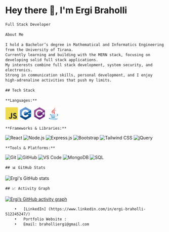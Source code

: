 # Hey there 👋, I'm Ergi Braholli
```
Full Stack Developer

About Me

I hold a Bachelor’s degree in Mathematical and Informatics Engineering from the University of Tirana.
Currently learning and building with the MERN stack, focusing on developing solid full stack applications.
My interests combine full stack development, system security, and electronics.
Strong in communication skills, personal development, and I enjoy high-adrenaline activities that push my limits.

## Tech Stack  

**Languages:**
```
<p>
  <img src="https://raw.githubusercontent.com/devicons/devicon/master/icons/javascript/javascript-original.svg" alt="JavaScript" width="40"/> 
  <img src="https://raw.githubusercontent.com/devicons/devicon/master/icons/cplusplus/cplusplus-original.svg" alt="C++" width="40"/> 
  <img src="https://raw.githubusercontent.com/devicons/devicon/master/icons/csharp/csharp-original.svg" alt="C#" width="40"/> 
  <img src="https://raw.githubusercontent.com/devicons/devicon/master/icons/java/java-original.svg" alt="Java" width="40"/> 
</p>

```**Frameworks & Libraries:**  ```
<p>
  <img src="https://raw.githubusercontent.com/devicons/devicon/master/icons/react/react-original.svg" alt="React" width="40"/> 
  <img src="https://raw.githubusercontent.com/devicons/devicon/master/icons/nodejs/nodejs-original.svg" alt="Node.js" width="40"/> 
  <img src="https://raw.githubusercontent.com/devicons/devicon/master/icons/express/express-original.svg" alt="Express.js" width="40"/> 
  <img src="https://raw.githubusercontent.com/devicons/devicon/master/icons/bootstrap/bootstrap-original.svg" alt="Bootstrap" width="40"/> 
  <img src="https://raw.githubusercontent.com/devicons/devicon/master/icons/tailwindcss/tailwindcss-original.svg" alt="Tailwind CSS" width="40"/> 
  <img src="https://raw.githubusercontent.com/devicons/devicon/master/icons/jquery/jquery-original.svg" alt="jQuery" width="40"/> 
</p>

```**Tools & Platforms:**  ```
<p>
  <img src="https://raw.githubusercontent.com/devicons/devicon/master/icons/git/git-original.svg" alt="Git" width="40"/> 
  <img src="https://raw.githubusercontent.com/devicons/devicon/master/icons/github/github-original.svg" alt="GitHub" width="40"/> 
  <img src="https://raw.githubusercontent.com/devicons/devicon/master/icons/vscode/vscode-original.svg" alt="VS Code" width="40"/> 
  <img src="https://raw.githubusercontent.com/devicons/devicon/master/icons/mongodb/mongodb-original.svg" alt="MongoDB" width="40"/> 
  <img src="https://raw.githubusercontent.com/devicons/devicon/master/icons/mysql/mysql-original.svg" alt="SQL" width="40"/> 
</p>

```## 📊 GitHub Stats```

![Ergi's GitHub stats](https://github-readme-stats.vercel.app/api?username=ErgiBraholli&show_icons=true&theme=tokyonight)

```## 📈 Activity Graph  ```

[![Ergi’s GitHub activity graph](https://github-readme-activity-graph.vercel.app/graph?username=ErgiBraholli&theme=tokyo-night)](https://github.com/ErgiBraholli)

```Connect with Me
	•	[LinkedIn] (https://www.linkedin.com/in/ergi-braholli-512245247/)
	•	Portfolio Website :
	•	Email: braholliergi@gmail.com
```
